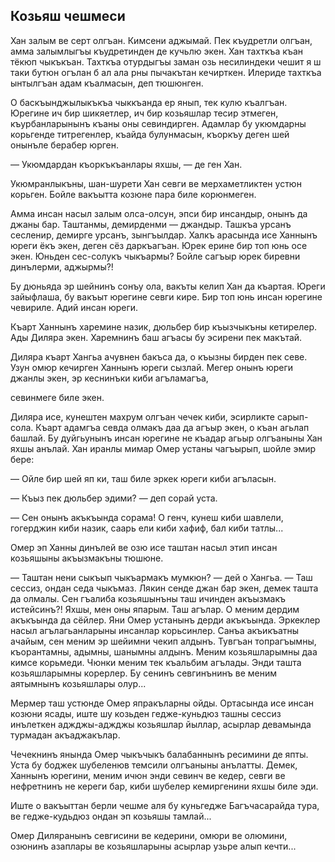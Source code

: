 ## Козьяш чешмеси

Хан залым ве серт олгъан.
Кимсени аджымай.
Пек къудретли олгъан, амма залымлыгъы къудретинден де кучьлю экен.
Хан тахткъа къан тёкюп чыкъкъан.
Тахткъа отурдыгъы заман озь несилиндеки чешит я ш таки бутюн огълан б ал ала рны пычакътан кечирткен.
Илериде тахткъа ынтылгъан адам къалмасын, деп тюшюнген.

О баскъынджылыкъкъа чыккъанда ер янып, тек кулю къалгъан.
Юрегине ич бир шикяетлер, ич бир козьяшлар тесир этмеген, къурбанларынынъ къаны оны севиндирген.
Адамлар бу укюмдарны корьгенде титрегенлер, къайда булунмасын, къоркъу деген шей онынъле берабер юрген.

— Укюмдардан къоркъкъанлары яхшы, — де ген Хан.

Укюмранлыкъны, шан-шурети Хан севги ве мерхаметликтен устюн корьген.
Бойле вакъытта козюне пара биле корюнмеген.

Амма инсан насыл залым олса-олсун, эпси бир инсандыр, онынъ да джаны бар.
Таштанмы, демирденми — джандыр.
Ташкъа урсанъ сесленир, демирге урсанъ, зынгъылдар.
Халкъ арасында исе Ханнынъ юреги ёкъ экен, деген сёз даркъагъан.
Юрек ерине бир топ юнь осе экен.
Юньден сес-солукъ чыкъармы?
Бойле сагъыр юрек биревни динълерми, аджырмы?!

Бу дюньяда эр шейнинъ сонъу ола, вакъты келип Хан да къартая.
Юреги зайыфлаша, бу вакъыт юрегине севги кире.
Бир топ юнь инсан юрегине чевириле.
Адий инсан юреги.

Къарт Ханнынъ харемине назик, дюльбер бир къызчыкъны кетирелер.
Ады Диляра экен.
Харемнинъ баш агъасы бу эсирени пек макътай.

Диляра къарт Хангьа ачувнен бакъса да, о къызны бирден пек севе.
Узун омюр кечирген Ханнынъ юреги сызлай.
Мегер онынъ юреги джанлы экен, эр кеснинъки киби агъламагъа,

севинмеге биле экен.

Диляра исе, кунештен махрум олгъан чечек киби, эсирликте сарып-сола.
Къарт адамгъа севда олмакъ даа да агъыр экен, о къан агьлап башлай.
Бу дуйгьунынъ инсан юрегине не къадар агьыр олгъаныны Хан яхшы анълай.
Хан иранлы мимар Омер устаны чагъырып, шойле эмир бере:

— Ойле бир шей яп ки, таш биле эркек юреги киби агъласын.

— Къыз пек дюльбер эдими? — деп сорай уста.

— Сен онынъ акъкъында сорама!
О генч, кунеш киби шавлели, гогерджин киби назик, саарь ели киби хафиф, бал киби татлы...

Омер эп Ханны динълей ве озю исе таштан насыл этип инсан козьяшыны акъызмакъны тюшюне.

— Таштан нени сыкъып чыкъармакъ мумкюн? — дей о Хангьа. — Таш сессиз, ондан седа чыкъмаз.
Лякин сенде джан бар экен, демек ташта да олмалы.
Сен гъалиба козьяшынъны таш ичинден акъызмакъ истейсинъ?!
Яхшы, мен оны япарым.
Таш агълар.
О меним дердим акъкъында да сёйлер.
Яни Омер устанынъ дерди акъкъында.
Эркеклер насыл агълагьанларыны инсанлар корьсинлер.
Санъа акъикъатны ачайым, сен меним эр шейимни чекип алдынъ.
Тувгъан топрагъымны, къорантамны, адымны, шанымны алдынъ.
Меним козьяшларымны даа кимсе корьмеди.
Чюнки меним тек къальбим агълады.
Энди ташта козьяшларымны корерлер.
Бу сенинъ севгинънинъ ве меним аятымнынъ козьяшлары олур...

Мермер таш устюнде Омер япракъларны ойды.
Ортасында исе инсан козюни ясады, иште шу козьден гедже-куньдюз ташны сессиз инълеткен аджджы-аджджы козьяшлар йыллар, асырлар девамында турмадан акъаджакълар.

Чечекнинъ янында Омер чыкъчыкъ балабаннынъ ресимини де япты.
Уста бу боджек шубеленюв темсили олгъаныны анълатты.
Демек, Ханнынъ юрегини, меним ичюн энди севинч ве кедер, севги ве нефретнинъ не кереги бар, киби шубелер кемиргенини яхшы биле эди.

Иште о вакъыттан берли чешме аля бу куньгедже Багъчасарайда тура, ве гедже-кудьдюз ондан эп козьяшы тамлай...

Омер Диляранынъ севгисини ве кедерини, омюри ве олюмини, озюнинъ азаплары ве козьяшларыны асырлар узьре алып кечти... 
